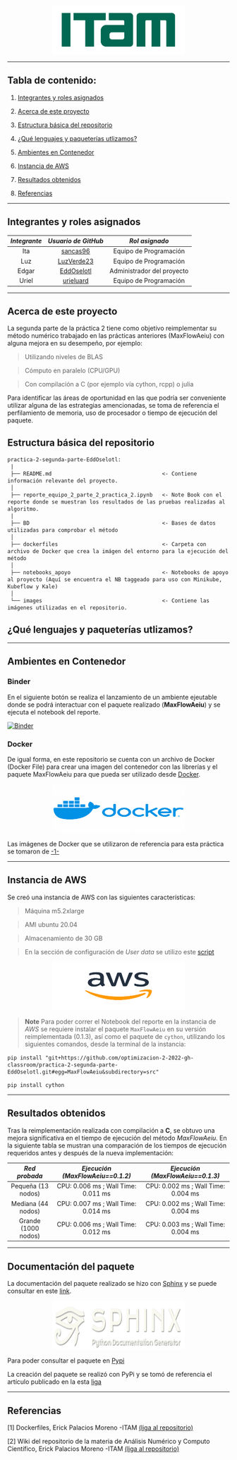 <p align = "center">
    <img src="images/logo_itam.png" width="300" height="110" />

---

## Tabla de contenido:
    
1. [Integrantes y roles asignados](https://github.com/optimizacion-2-2022-gh-classroom/practica-2-segunda-parte-EddOselotl#integrantes-y-roles-asignados)
    
2. [Acerca de este proyecto](https://github.com/optimizacion-2-2022-gh-classroom/practica-2-segunda-parte-EddOselotl#acerca-de-este-proyecto)
    
3. [Estructura básica del repositorio](https://github.com/optimizacion-2-2022-gh-classroom/practica-2-segunda-parte-EddOselotl#estructura-b%C3%A1sica-del-repositorio)
    
4. [¿Qué lenguajes y paqueterías utlizamos?](https://github.com/optimizacion-2-2022-gh-classroom/practica-2-segunda-parte-EddOselotl#qu%C3%A9-lenguajes-y-paqueter%C3%ADas-utlizamos)

5. [Ambientes en Contenedor](https://github.com/optimizacion-2-2022-gh-classroom/practica-2-segunda-parte-EddOselotl#ambientes-en-contenedor)

6. [Instancia de AWS](https://github.com/optimizacion-2-2022-gh-classroom/practica-2-segunda-parte-EddOselotld#instancia-de-aws)

7. [Resultados obtenidos](https://github.com/optimizacion-2-2022-gh-classroom/practica-2-segunda-parte-EddOselotld#resultados-obtenidos)
    
8. [Referencias](https://github.com/optimizacion-2-2022-gh-classroom/practica-2-primera-parte-urieluard#referencias)
    
---

## Integrantes y roles asignados

|     ***Integrante***      |             ***Usuario de GitHub***             |  ***Rol asignado***        |                       
|:-------------------------:|:-----------------------------------------------:|:--------------------------:|
|  Ita                      |    [sancas96](https://github.com/sancas96)      | Equipo de Programación     | 
|  Luz                      |    [LuzVerde23](https://github.com/LuzVerde23)  | Equipo de Programación     | 
|  Edgar                    |    [EddOselotl](https://github.com/EddOselotl)  | Administrador del proyecto | 
|  Uriel                    |    [urieluard](https://github.com/urieluard)    | Equipo de Programación     | 

---    

## Acerca de este proyecto
    
La segunda parte de la práctica 2 tiene como objetivo reimplementar su método numérico trabajado en las prácticas anteriores (MaxFlowAeiu) con alguna mejora en su desempeño, por ejemplo: 

  > Utilizando niveles de BLAS 
  
  > Cómputo en paralelo (CPU/GPU) 
  
  > Con compilación a C (por ejemplo vía cython, rcpp) o julia 
  
Para identificar las áreas de oportunidad en las que podría ser conveniente utilizar alguna de las estrategias amencionadas, se toma de referencia el perfilamiento de memoria, uso de procesador o tiempo de ejecución del paquete.
 
## Estructura básica del repositorio

```
practica-2-segunda-parte-EddOselotl:
 |
 ├── README.md                                   <- Contiene información relevante del proyecto.
 │
 ├── reporte_equipo_2_parte_2_practica_2.ipynb   <- Note Book con el reporte donde se muestran los resultados de las pruebas realizadas al algoritmo.
 |
 ├── BD                                          <- Bases de datos utilizadas para comprobar el método
 │
 ├── dockerfiles                                 <- Carpeta con archivo de Docker que crea la imágen del entorno para la ejecución del método
 │
 ├── notebooks_apoyo                             <- Notebooks de apoyo al proyecto (Aquí se encuentra el NB taggeado para uso con Minikube, Kubeflow y Kale)
 │
 └── images                                      <- Contiene las imágenes utilizadas en el repositorio.
``` 

## ¿Qué lenguajes y paqueterías utlizamos?



---

## Ambientes en Contenedor

### Binder

En el siguiente botón se realiza el lanzamiento de un ambiente ejeutable donde se podrá interactuar con el paquete realizado (**MaxFlowAeiu**) y se ejecuta el notebook del reporte.
    
[![Binder](https://mybinder.org/badge_logo.svg)](https://mybinder.org/v2/gh/optimizacion-2-2022-gh-classroom/practica-2-segunda-parte-EddOselotl/main?labpath=reporte_equipo_2_parte_2_practica_2.ipynb)

### Docker

De igual forma, en este repositorio se cuenta con un archivo de Docker (Docker File) para crear una imagen del contenedor con las librerías y el paquete MaxFlowAeiu para que pueda ser utilizado desde [Docker](https://www.docker.com/).

<p align = "center">
    <img src="images/Docker-Logo.png" width="300" height="110" />

Las imágenes de Docker que se utilizaron de referencia para esta práctica se tomaron de [-1-](https://github.com/optimizacion-2-2022-gh-classroom/practica-2-primera-parte-urieluard#referencias)

---

## Instancia de AWS

Se creó una instancia de AWS con las siguientes características:
  
  > Máquina m5.2xlarge
  
  > AMI ubuntu 20.04
  
  > Almacenamiento de 30 GB
  
  > En la sección de configuración de _User data_ se utilizo este [script](https://github.com/ITAM-DS/analisis-numerico-computo-cientifico/wiki/6.Minikube-y-AWS)

<p align = "center">
    <img src="images/aws.png" width="300" height="110" />


> **Note** Para poder correr el Notebook del reporte en la instancia de _AWS_ se requiere instalar el paquete `MaxFlowAeiu` en su versión reimplementada (0.1.3), así como el paquete de `cython`, utilizando los siguientes comandos, desde la terminal de la instancia:

```
pip install "git+https://github.com/optimizacion-2-2022-gh-classroom/practica-2-segunda-parte-EddOselotl.git#egg=MaxFlowAeiu&subdirectory=src"
```
```
pip install cython
```   
---

## Resultados obtenidos

Tras la reimplementación realizada con compilación a **C**, se obtuvo una mejora significativa en el tiempo de ejecución del método _MaxFlowAeiu_. En la siguiente tabla se mustran una comparación de los tiempos de ejecución requeridos antes y después de la nueva implementación:

|     ***Red probada***     |   ***Ejecución (MaxFlowAeiu==0.1.2)***          |  ***Ejecución (MaxFlowAeiu==0.1.3)***   |                       
|:-------------------------:|:-----------------------------------------------:|:---------------------------------------:|
|  Pequeña (13 nodos)       |   CPU: 0.006 ms ; Wall Time: 0.011 ms             |  CPU: 0.002 ms ; Wall Time: 0.004 ms  | 
|  Mediana (44 nodos)       |   CPU: 0.007 ms ; Wall Time: 0.014 ms             |  CPU: 0.002 ms ; Wall Time: 0.004 ms  | 
|  Grande (1000 nodos)      |   CPU: 0.006 ms ; Wall Time: 0.012 ms             |  CPU: 0.003 ms ; Wall Time: 0.004 ms  | 
---

## Documentación del paquete

La documentación del paquete realizado se hizo con [Sphinx](https://www.sphinx-doc.org/en/master/) y se puede consultar en este [link](https://optimizacion-2-2022-gh-classroom.github.io/practica-2-segunda-parte-EddOselotl/index.html).

<p align = "center">
    <img src="images/sphinxheader.png" width="300" height="110" />

Para poder consultar el paquete en [Pypi](https://pypi.org/project/MaxFlowAeiu/)     

La creación del paquete se realizó con PyPi y se tomó de referencia el artículo publicado en la esta [liga](https://towardsdatascience.com/create-your-own-python-package-and-publish-it-into-pypi-9306a29bc116)

---

## Referencias

[1] Dockerfiles, Erick Palacios Moreno -ITAM [(liga al repositorio)](https://github.com/palmoreck/dockerfiles/tree/master/jupyterlab/kale/general/certs/0.6.1)
    
[2] Wiki del repositorio de la materia de Análisis Numérico y Computo Científico, Erick Palacios Moreno -ITAM [(liga al repositorio)](https://github.com/ITAM-DS/analisis-numerico-computo-cientifico/wiki/6.Minikube-y-AWS)
